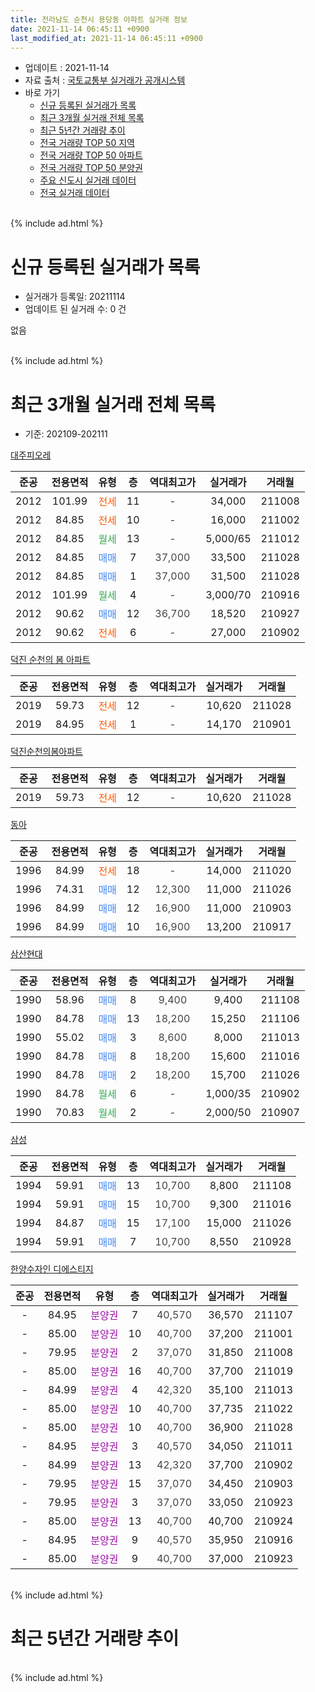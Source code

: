 ```yaml
---
title: 전라남도 순천시 용당동 아파트 실거래 정보
date: 2021-11-14 06:45:11 +0900
last_modified_at: 2021-11-14 06:45:11 +0900
---
```


* 업데이트 : 2021-11-14
* 자료 출처 : [국토교통부 실거래가 공개시스템](http://rt.molit.go.kr)
* 바로 가기
    * [신규 등록된 실거래가 목록](#신규-등록된-실거래가-목록)
    * [최근 3개월 실거래 전체 목록](#최근-3개월-실거래-전체-목록)
    * [최근 5년간 거래량 추이](#최근-5년간-거래량-추이)
    * [전국 거래량 TOP 50 지역](https://inasie.github.io/apt-trade-info/최근-3개월-전국에서-가장-거래가-많이-발생한-지역)
    * [전국 거래량 TOP 50 아파트](https://inasie.github.io/apt-trade-info/최근-3개월-전국에서-가장-거래가-많이-발생한-아파트)
    * [전국 거래량 TOP 50 분양권](https://inasie.github.io/apt-trade-info/최근-3개월-전국에서-가장-거래가-많이-발생한-분양권)
    * [주요 신도시 실거래 데이터](https://inasie.github.io/apt-trade-info/주요-신도시)
    * [전국 실거래 데이터](https://inasie.github.io/apt-trade-info/전국)
<br>
{% include ad.html %}
<br>

# 신규 등록된 실거래가 목록
* 실거래가 등록일: 20211114
* 업데이트 된 실거래 수: 0 건

없음

<br>
{% include ad.html %}
<br>

# 최근 3개월 실거래 전체 목록
* 기준: 202109-202111


[대주피오레](https://search.naver.com/search.naver?query=%EC%A0%84%EB%9D%BC%EB%82%A8%EB%8F%84+%EC%88%9C%EC%B2%9C%EC%8B%9C+%EC%9A%A9%EB%8B%B9%EB%8F%99+%EB%8C%80%EC%A3%BC%ED%94%BC%EC%98%A4%EB%A0%88)

|준공|전용면적|유형|층|역대최고가|실거래가|거래월|
|:---:|:---:|:---:|:---:|:---:|:---:|:---:|
|2012|101.99|<span style="color:#ff5a00">전세</span>|11|<span style="color:#444444">-</span>|34,000|211008|
|2012|84.85|<span style="color:#ff5a00">전세</span>|10|<span style="color:#444444">-</span>|16,000|211002|
|2012|84.85|<span style="color:#34a853">월세</span>|13|<span style="color:#444444">-</span>|5,000/65|211012|
|2012|84.85|<span style="color:#4285f3">매매</span>|7|<span style="color:#444444">37,000</span>|33,500|211028|
|2012|84.85|<span style="color:#4285f3">매매</span>|1|<span style="color:#444444">37,000</span>|31,500|211028|
|2012|101.99|<span style="color:#34a853">월세</span>|4|<span style="color:#444444">-</span>|3,000/70|210916|
|2012|90.62|<span style="color:#4285f3">매매</span>|12|<span style="color:#444444">36,700</span>|18,520|210927|
|2012|90.62|<span style="color:#ff5a00">전세</span>|6|<span style="color:#444444">-</span>|27,000|210902|

[덕진 순천의 봄 아파트](https://search.naver.com/search.naver?query=%EC%A0%84%EB%9D%BC%EB%82%A8%EB%8F%84+%EC%88%9C%EC%B2%9C%EC%8B%9C+%EC%9A%A9%EB%8B%B9%EB%8F%99+%EB%8D%95%EC%A7%84+%EC%88%9C%EC%B2%9C%EC%9D%98+%EB%B4%84+%EC%95%84%ED%8C%8C%ED%8A%B8)

|준공|전용면적|유형|층|역대최고가|실거래가|거래월|
|:---:|:---:|:---:|:---:|:---:|:---:|:---:|
|2019|59.73|<span style="color:#ff5a00">전세</span>|12|<span style="color:#444444">-</span>|10,620|211028|
|2019|84.95|<span style="color:#ff5a00">전세</span>|1|<span style="color:#444444">-</span>|14,170|210901|

[덕진순천의봄아파트](https://search.naver.com/search.naver?query=%EC%A0%84%EB%9D%BC%EB%82%A8%EB%8F%84+%EC%88%9C%EC%B2%9C%EC%8B%9C+%EC%9A%A9%EB%8B%B9%EB%8F%99+%EB%8D%95%EC%A7%84%EC%88%9C%EC%B2%9C%EC%9D%98%EB%B4%84%EC%95%84%ED%8C%8C%ED%8A%B8)

|준공|전용면적|유형|층|역대최고가|실거래가|거래월|
|:---:|:---:|:---:|:---:|:---:|:---:|:---:|
|2019|59.73|<span style="color:#ff5a00">전세</span>|12|<span style="color:#444444">-</span>|10,620|211028|

[동아](https://search.naver.com/search.naver?query=%EC%A0%84%EB%9D%BC%EB%82%A8%EB%8F%84+%EC%88%9C%EC%B2%9C%EC%8B%9C+%EC%9A%A9%EB%8B%B9%EB%8F%99+%EB%8F%99%EC%95%84)

|준공|전용면적|유형|층|역대최고가|실거래가|거래월|
|:---:|:---:|:---:|:---:|:---:|:---:|:---:|
|1996|84.99|<span style="color:#ff5a00">전세</span>|18|<span style="color:#444444">-</span>|14,000|211020|
|1996|74.31|<span style="color:#4285f3">매매</span>|12|<span style="color:#444444">12,300</span>|11,000|211026|
|1996|84.99|<span style="color:#4285f3">매매</span>|12|<span style="color:#444444">16,900</span>|11,000|210903|
|1996|84.99|<span style="color:#4285f3">매매</span>|10|<span style="color:#444444">16,900</span>|13,200|210917|

[삼산현대](https://search.naver.com/search.naver?query=%EC%A0%84%EB%9D%BC%EB%82%A8%EB%8F%84+%EC%88%9C%EC%B2%9C%EC%8B%9C+%EC%9A%A9%EB%8B%B9%EB%8F%99+%EC%82%BC%EC%82%B0%ED%98%84%EB%8C%80)

|준공|전용면적|유형|층|역대최고가|실거래가|거래월|
|:---:|:---:|:---:|:---:|:---:|:---:|:---:|
|1990|58.96|<span style="color:#4285f3">매매</span>|8|<span style="color:#444444">9,400</span>|9,400|211108|
|1990|84.78|<span style="color:#4285f3">매매</span>|13|<span style="color:#444444">18,200</span>|15,250|211106|
|1990|55.02|<span style="color:#4285f3">매매</span>|3|<span style="color:#444444">8,600</span>|8,000|211013|
|1990|84.78|<span style="color:#4285f3">매매</span>|8|<span style="color:#444444">18,200</span>|15,600|211016|
|1990|84.78|<span style="color:#4285f3">매매</span>|2|<span style="color:#444444">18,200</span>|15,700|211026|
|1990|84.78|<span style="color:#34a853">월세</span>|6|<span style="color:#444444">-</span>|1,000/35|210902|
|1990|70.83|<span style="color:#34a853">월세</span>|2|<span style="color:#444444">-</span>|2,000/50|210907|

[삼성](https://search.naver.com/search.naver?query=%EC%A0%84%EB%9D%BC%EB%82%A8%EB%8F%84+%EC%88%9C%EC%B2%9C%EC%8B%9C+%EC%9A%A9%EB%8B%B9%EB%8F%99+%EC%82%BC%EC%84%B1)

|준공|전용면적|유형|층|역대최고가|실거래가|거래월|
|:---:|:---:|:---:|:---:|:---:|:---:|:---:|
|1994|59.91|<span style="color:#4285f3">매매</span>|13|<span style="color:#444444">10,700</span>|8,800|211108|
|1994|59.91|<span style="color:#4285f3">매매</span>|15|<span style="color:#444444">10,700</span>|9,300|211016|
|1994|84.87|<span style="color:#4285f3">매매</span>|15|<span style="color:#444444">17,100</span>|15,000|211026|
|1994|59.91|<span style="color:#4285f3">매매</span>|7|<span style="color:#444444">10,700</span>|8,550|210928|

[한양수자인 디에스티지](https://search.naver.com/search.naver?query=%EC%A0%84%EB%9D%BC%EB%82%A8%EB%8F%84+%EC%88%9C%EC%B2%9C%EC%8B%9C+%EC%9A%A9%EB%8B%B9%EB%8F%99+%ED%95%9C%EC%96%91%EC%88%98%EC%9E%90%EC%9D%B8+%EB%94%94%EC%97%90%EC%8A%A4%ED%8B%B0%EC%A7%80)

|준공|전용면적|유형|층|역대최고가|실거래가|거래월|
|:---:|:---:|:---:|:---:|:---:|:---:|:---:|
|-|84.95|<span style="color:#9C11A5">분양권</span>|7|<span style="color:#444444">40,570</span>|36,570|211107|
|-|85.00|<span style="color:#9C11A5">분양권</span>|10|<span style="color:#444444">40,700</span>|37,200|211001|
|-|79.95|<span style="color:#9C11A5">분양권</span>|2|<span style="color:#444444">37,070</span>|31,850|211008|
|-|85.00|<span style="color:#9C11A5">분양권</span>|16|<span style="color:#444444">40,700</span>|37,700|211019|
|-|84.99|<span style="color:#9C11A5">분양권</span>|4|<span style="color:#444444">42,320</span>|35,100|211013|
|-|85.00|<span style="color:#9C11A5">분양권</span>|10|<span style="color:#444444">40,700</span>|37,735|211022|
|-|85.00|<span style="color:#9C11A5">분양권</span>|10|<span style="color:#444444">40,700</span>|36,900|211028|
|-|84.95|<span style="color:#9C11A5">분양권</span>|3|<span style="color:#444444">40,570</span>|34,050|211011|
|-|84.99|<span style="color:#9C11A5">분양권</span>|13|<span style="color:#444444">42,320</span>|37,700|210902|
|-|79.95|<span style="color:#9C11A5">분양권</span>|15|<span style="color:#444444">37,070</span>|34,450|210903|
|-|79.95|<span style="color:#9C11A5">분양권</span>|3|<span style="color:#444444">37,070</span>|33,050|210923|
|-|85.00|<span style="color:#9C11A5">분양권</span>|13|<span style="color:#444444">40,700</span>|40,700|210924|
|-|84.95|<span style="color:#9C11A5">분양권</span>|9|<span style="color:#444444">40,570</span>|35,950|210916|
|-|85.00|<span style="color:#9C11A5">분양권</span>|9|<span style="color:#444444">40,700</span>|37,000|210923|


<br>
{% include ad.html %}
<br>

# 최근 5년간 거래량 추이


<div style="width:100%;">
    <canvas id="deal_progress" height="200"></canvas>
</div>

<script>
new Chart(document.getElementById("deal_progress"), {
    type: 'line',
    data: {
        labels: ['201611','201612','201701','201702','201703','201704','201705','201706','201707','201708','201709','201710','201711','201712','201801','201802','201803','201804','201805','201806','201807','201808','201809','201810','201811','201812','201901','201902','201903','201904','201905','201906','201907','201908','201909','201910','201911','201912','202001','202002','202003','202004','202005','202006','202007','202008','202009','202010','202011','202012','202101','202102','202103','202104','202105','202106','202107','202108','202109','202110','202111'],
        datasets: [{
            label: '매매',
            pointRadius: 1,
            data: [14, 12, 14, 18, 11, 11, 7, 14, 8, 11, 11, 10, 15, 9, 11, 7, 13, 14, 92, 93, 22, 32, 42, 63, 36, 16, 40, 26, 24, 22, 18, 19, 33, 14, 21, 19, 37, 32, 34, 50, 41, 49, 302, 98, 93, 46, 34, 50, 51, 42, 26, 12, 15, 37, 37, 26, 8, 19, 10, 15, 4],
            borderColor: "rgba(255, 201, 14, 1)",
            backgroundColor: "rgba(255, 201, 14, 0.5)",
            fill: false,
            lineTension: 0
        },{
            label: '전월세',
            pointRadius: 1,
            data: [5, 9, 0, 11, 8, 2, 6, 9, 5, 2, 5, 5, 9, 2, 10, 8, 3, 4, 2, 5, 3, 2, 5, 3, 3, 6, 5, 11, 10, 8, 8, 7, 1, 3, 4, 4, 4, 2, 7, 7, 10, 2, 7, 30, 24, 33, 14, 9, 9, 8, 16, 10, 8, 5, 22, 9, 12, 5, 5, 6, 0],
            borderColor: "rgba(0, 141, 185, 1)",
            backgroundColor: "rgba(0, 141, 185, 0.5)",
            fill: false,
            lineTension: 0
        }
        ]
    },
    options: {
        responsive: true,
        title: {
            display: false
        },
        tooltips: {
            mode: 'index',
            intersect: false
        },
        hover: {
            mode: 'nearest',
            intersect: true
        },
        scales: {
            xAxes: [{
                display: true,
                scaleLabel: {
                    display: true,
                    labelString: '년/월'
                }
            }],
            yAxes: [{
                display: true,
                ticks: {
                    suggestedMin: 0,
                },
                scaleLabel: {
                    display: true,
                    labelString: '실거래 수'
                }
            }]
        }
    }
});

</script>


<br>
{% include ad.html %}
<br>

